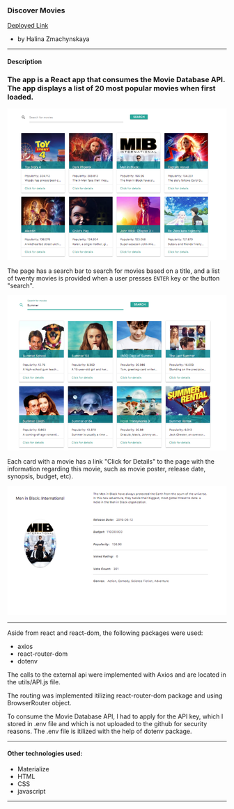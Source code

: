 
### Discover Movies

[Deployed Link](https://haldevel.github.io/discover-movies/)

* by Halina Zmachynskaya

 --------------------------------------------

#### Description
### The app is a React app that consumes the Movie Database API. The app displays a list of 20 most popular movies when first loaded. 

![Index Page](./public/images/Screen1.png) 

The page has a search bar to search for movies based on a title, and a list of twenty movies is provided when a user presses ```ENTER``` key or the button "search".

![Search](./public/images/Screen3.png)

Each card with a movie has a link "Click for Details" to the page with the information regarding this movie, such as movie poster, release date, synopsis, budget, etc). 

![Movie Page](./public/images/Screen2.png)

 --------------------------------------------

Aside from react and react-dom, the following packages were used:
* axios
* react-router-dom
* dotenv

The calls to the external api were implemented with Axios and are located in the utils/API.js file. 

The routing was implemented itilizing react-router-dom package and using BrowserRouter object. 

To consume the Movie Database API, I had to apply for the API key, which I stored in .env file and which is not uploaded to the github for security reasons. The .env file is itilized with the help of dotenv package. 

--------------------------------------------

#### Other technologies used: 
 * Materialize 
 * HTML
 * CSS
 * javascript

--------------------------------------------
